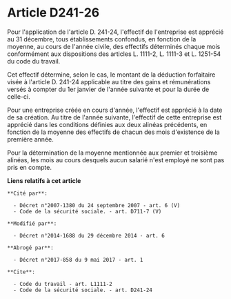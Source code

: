# Article D241-26

Pour l'application de l'article  D. 241-24, l'effectif de l'entreprise est apprécié au 31 décembre, tous établissements
confondus, en fonction de la moyenne, au cours de l'année civile, des effectifs déterminés chaque mois conformément aux
dispositions des articles L. 1111-2, L. 1111-3 et L. 1251-54 du code du travail. 

Cet effectif détermine, selon le cas, le montant de la déduction forfaitaire visée à l'article D. 241-24 applicable  au titre
des gains et rémunérations versés à compter du 1er janvier de l'année suivante et pour la durée de celle-ci. 

Pour une entreprise créée en cours d'année, l'effectif est apprécié à la date de sa création. Au titre de l'année suivante,
l'effectif de cette entreprise est apprécié dans les conditions définies aux deux alinéas précédents, en fonction de la
moyenne des effectifs de chacun des mois d'existence de la première année. 

Pour la détermination de la moyenne mentionnée aux premier et troisième alinéas, les mois au cours desquels aucun salarié
n'est employé ne sont pas pris en compte.

**Liens relatifs à cet article**

	**Cité par**:

	  - Décret n°2007-1380 du 24 septembre 2007 - art. 6 (V)
	  - Code de la sécurité sociale. - art. D711-7 (V)

	**Modifié par**:

	  - Décret n°2014-1688 du 29 décembre 2014 - art. 6

	**Abrogé par**:

	  - Décret n°2017-858 du 9 mai 2017 - art. 1

	**Cite**:

	  - Code du travail - art. L1111-2
	  - Code de la sécurité sociale. - art. D241-24
